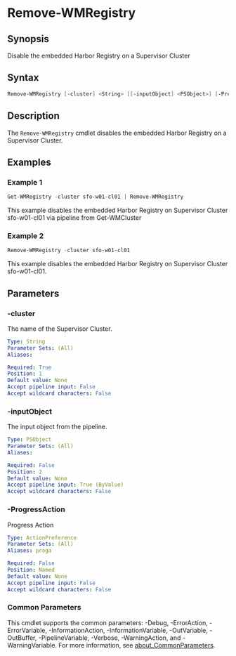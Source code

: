 # Remove-WMRegistry

## Synopsis

Disable the embedded Harbor Registry on a Supervisor Cluster

## Syntax

```powershell
Remove-WMRegistry [-cluster] <String> [[-inputObject] <PSObject>] [-ProgressAction <ActionPreference>] [<CommonParameters>]
```

## Description

The `Remove-WMRegistry` cmdlet disables the embedded Harbor Registry on a Supervisor Cluster.

## Examples

### Example 1

```powershell
Get-WMRegistry -cluster sfo-w01-cl01 | Remove-WMRegistry
```

This example disables the embedded Harbor Registry on Supervisor Cluster sfo-w01-cl01 via pipeline from Get-WMCluster

### Example 2

```powershell
Remove-WMRegistry -cluster sfo-w01-cl01
```

This example disables the embedded Harbor Registry on Supervisor Cluster sfo-w01-cl01.

## Parameters

### -cluster

The name of the Supervisor Cluster.

```yaml
Type: String
Parameter Sets: (All)
Aliases:

Required: True
Position: 1
Default value: None
Accept pipeline input: False
Accept wildcard characters: False
```

### -inputObject

The input object from the pipeline.

```yaml
Type: PSObject
Parameter Sets: (All)
Aliases:

Required: False
Position: 2
Default value: None
Accept pipeline input: True (ByValue)
Accept wildcard characters: False
```

### -ProgressAction

Progress Action

```yaml
Type: ActionPreference
Parameter Sets: (All)
Aliases: proga

Required: False
Position: Named
Default value: None
Accept pipeline input: False
Accept wildcard characters: False
```

### Common Parameters

This cmdlet supports the common parameters: -Debug, -ErrorAction, -ErrorVariable, -InformationAction, -InformationVariable, -OutVariable, -OutBuffer, -PipelineVariable, -Verbose, -WarningAction, and -WarningVariable. For more information, see [about_CommonParameters](http://go.microsoft.com/fwlink/?LinkID=113216).
